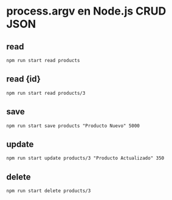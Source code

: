 # process.argv en Node.js CRUD JSON


## read

```shell
npm run start read products
```


## read {id}

```shell
npm run start read products/3
```

## save

```shell
npm run start save products "Producto Nuevo" 5000
```


## update

```shell
npm run start update products/3 "Producto Actualizado" 350
```


## delete

```shell
npm run start delete products/3
```